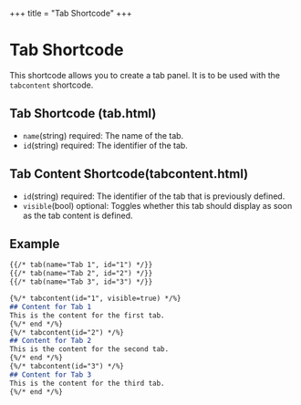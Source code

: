 +++
title = "Tab Shortcode"
+++
# Tab Shortcode
This shortcode allows you to create a tab panel. It is to be used with the `tabcontent` shortcode.
## Tab Shortcode (tab.html)
- `name`(string) required: The name of the tab.
- `id`(string) required: The identifier of the tab.

## Tab Content Shortcode(tabcontent.html)
- `id`(string) required: The identifier of the tab that is previously defined.
- `visible`(bool) optional: Toggles whether this tab should display as soon as the tab content is defined.

## Example
```markdown
{{/* tab(name="Tab 1", id="1") */}}
{{/* tab(name="Tab 2", id="2") */}}
{{/* tab(name="Tab 3", id="3") */}}

{%/* tabcontent(id="1", visible=true) */%}
## Content for Tab 1
This is the content for the first tab.
{%/* end */%}
{%/* tabcontent(id="2") */%}
## Content for Tab 2
This is the content for the second tab.
{%/* end */%}
{%/* tabcontent(id="3") */%}
## Content for Tab 3
This is the content for the third tab.
{%/* end */%}